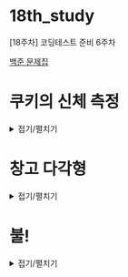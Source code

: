 # 18th_study
[18주차] 코딩테스트 준비 6주차


[백준 문제집](https://www.acmicpc.net/workbook/view/15943)

# 쿠키의 신체 측정

<details>
<summary>접기/펼치기</summary>
<div markdown="1">

## [동우](./%EC%BF%A0%ED%82%A4%EC%9D%98%20%EC%8B%A0%EC%B2%B4%20%EC%B8%A1%EC%A0%95/%EB%8F%99%EC%9A%B0.py)
```py
```

## [민웅](./%EC%BF%A0%ED%82%A4%EC%9D%98%20%EC%8B%A0%EC%B2%B4%20%EC%B8%A1%EC%A0%95/%EB%AF%BC%EC%9B%85.py)
```py
```

## [서희](./%EC%BF%A0%ED%82%A4%EC%9D%98%20%EC%8B%A0%EC%B2%B4%20%EC%B8%A1%EC%A0%95/%EC%84%9C%ED%9D%AC.py)
```py
```

## [성구](./%EC%BF%A0%ED%82%A4%EC%9D%98%20%EC%8B%A0%EC%B2%B4%20%EC%B8%A1%EC%A0%95/%EC%84%B1%EA%B5%AC.py)
```py
# 20125 쿠키의 신체 측정
import sys
input = sys.stdin.readline

N = int(input())
plate = [input().strip() for _ in range(N)]

# 심장
def searchHeart():
    for i in range(N):
        for j in range(N):
            if plate[i][j] == "*":
                return i+1, j

def length_of(heart):
    y, x = heart
    length = [0, 0, 0, 0, 0]
    # 왼쪽 팔    
    for i in range(x+1):
        if plate[y][i] == "*":
            length[0] = x - i 
            break
    # 오른쪽 팔
    for i in range(N-1, x,-1):
        if plate[y][i] == "*":
            length[1] = i - x
            break
    # 허리
    for i in range(1,N):
        if plate[y+i][x] == "_":
            break
        else:
            length[2] += 1
    # 왼쪽 다리
    for i in range(1,N):
        if y+length[2]+i>=N or plate[y+length[2]+i][x-1] == "_":
            break
        else:
            length[3] += 1
    # 오른쪽 다리
    for i in range(1,N):
        if y+length[2]+i>=N or plate[y+length[2]+i][x+1] == "_":
            break
        else:
            length[4] += 1
    return length
heart = searchHeart()
print(heart[0] +1, heart[1]+1)
print(*length_of(heart))
```

## [혜진](./%EC%BF%A0%ED%82%A4%EC%9D%98%20%EC%8B%A0%EC%B2%B4%20%EC%B8%A1%EC%A0%95/%ED%98%9C%EC%A7%84.py)
```py
```

</div>
</details>

# 창고 다각형

<details>
<summary>접기/펼치기</summary>
<div markdown="1">

## [동우](./%EC%B0%BD%EA%B3%A0%20%EB%8B%A4%EA%B0%81%ED%98%95/%EB%8F%99%EC%9A%B0.py)
```py
```

## [민웅](./%EC%B0%BD%EA%B3%A0%20%EB%8B%A4%EA%B0%81%ED%98%95/%EB%AF%BC%EC%9B%85.py)
```py
```

## [서희](./%EC%B0%BD%EA%B3%A0%20%EB%8B%A4%EA%B0%81%ED%98%95/%EC%84%9C%ED%9D%AC.py)
```py
```

## [성구](./%EC%B0%BD%EA%B3%A0%20%EB%8B%A4%EA%B0%81%ED%98%95/%EC%84%B1%EA%B5%AC.py)
```py
```

## [혜진](./%EC%B0%BD%EA%B3%A0%20%EB%8B%A4%EA%B0%81%ED%98%95/%ED%98%9C%EC%A7%84.py)
```py
```

</div>
</details>

# 불!

<details>
<summary>접기/펼치기</summary>
<div markdown="1">

## [동우](./%EB%B6%88!/%EB%8F%99%EC%9A%B0.py)
```py
```

## [민웅](./%EB%B6%88!/%EB%AF%BC%EC%9B%85.py)
```py
```

## [서희](./%EB%B6%88!/%EC%84%9C%ED%9D%AC.py)
```py
```

## [성구](./%EB%B6%88!/%EC%84%B1%EA%B5%AC.py)
```py
```

## [혜진](./%EB%B6%88!/%ED%98%9C%EC%A7%84.py)
```py
```

</div>
</details>